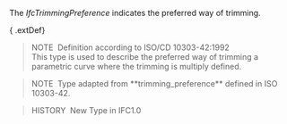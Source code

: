 The _IfcTrimmingPreference_ indicates the preferred way of trimming.

{ .extDef}
> NOTE&nbsp; Definition according to ISO/CD 10303-42:1992  
> This type is used to describe the preferred way of trimming a parametric curve where the trimming is multiply defined.

> NOTE&nbsp; Type adapted from \*\*trimming_preference\*\* defined in ISO 10303-42.

> HISTORY&nbsp; New Type in IFC1.0
